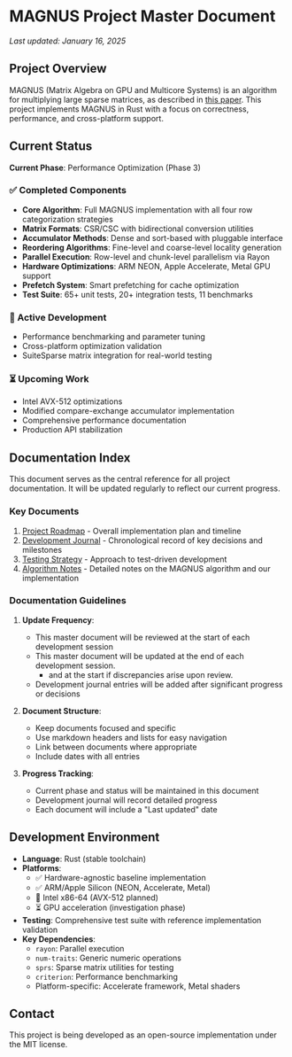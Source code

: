 # MAGNUS Project Master Document

*Last updated: January 16, 2025*

## Project Overview

MAGNUS (Matrix Algebra on GPU and Multicore Systems) is an algorithm
for multiplying large sparse matrices, as described in [this
paper](https://arxiv.org/pdf/2501.07056). This project implements
MAGNUS in Rust with a focus on correctness, performance, and
cross-platform support.

## Current Status

**Current Phase**: Performance Optimization (Phase 3)

### ✅ Completed Components
- **Core Algorithm**: Full MAGNUS implementation with all four row categorization strategies
- **Matrix Formats**: CSR/CSC with bidirectional conversion utilities
- **Accumulator Methods**: Dense and sort-based with pluggable interface
- **Reordering Algorithms**: Fine-level and coarse-level locality generation
- **Parallel Execution**: Row-level and chunk-level parallelism via Rayon
- **Hardware Optimizations**: ARM NEON, Apple Accelerate, Metal GPU support
- **Prefetch System**: Smart prefetching for cache optimization
- **Test Suite**: 65+ unit tests, 20+ integration tests, 11 benchmarks

### 🚧 Active Development
- Performance benchmarking and parameter tuning
- Cross-platform optimization validation
- SuiteSparse matrix integration for real-world testing

### ⏳ Upcoming Work
- Intel AVX-512 optimizations
- Modified compare-exchange accumulator implementation
- Comprehensive performance documentation
- Production API stabilization

## Documentation Index

This document serves as the central reference for all project documentation. It will be updated regularly to reflect our current progress.

### Key Documents

1. [Project Roadmap](./docs/roadmap.md) - Overall implementation plan and timeline
2. [Development Journal](./docs/development-journal.md) - Chronological record of key decisions and milestones
3. [Testing Strategy](./docs/testing-strategy.md) - Approach to test-driven development
4. [Algorithm Notes](./docs/algorithm-notes.md) - Detailed notes on the MAGNUS algorithm and our implementation

### Documentation Guidelines

1. **Update Frequency**: 
   - This master document will be reviewed at the start of each development session
   - This master document will be updated at the end of each development session.
     - and at the start if discrepancies arise upon review.
   - Development journal entries will be added after significant progress or decisions

2. **Document Structure**:
   - Keep documents focused and specific
   - Use markdown headers and lists for easy navigation
   - Link between documents where appropriate
   - Include dates with all entries

3. **Progress Tracking**:
   - Current phase and status will be maintained in this document
   - Development journal will record detailed progress
   - Each document will include a "Last updated" date

## Development Environment

- **Language**: Rust (stable toolchain)
- **Platforms**: 
  - ✅ Hardware-agnostic baseline implementation
  - ✅ ARM/Apple Silicon (NEON, Accelerate, Metal)
  - 🚧 Intel x86-64 (AVX-512 planned)
  - ⏳ GPU acceleration (investigation phase)
- **Testing**: Comprehensive test suite with reference implementation validation
- **Key Dependencies**:
  - `rayon`: Parallel execution
  - `num-traits`: Generic numeric operations
  - `sprs`: Sparse matrix utilities for testing
  - `criterion`: Performance benchmarking
  - Platform-specific: Accelerate framework, Metal shaders

## Contact

This project is being developed as an open-source implementation under the MIT license.